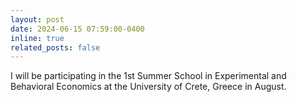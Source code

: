 ```yaml
---
layout: post
date: 2024-06-15 07:59:00-0400
inline: true
related_posts: false
---
```


I will be participating in the 1st Summer School in Experimental and Behavioral Economics at the University of Crete, Greece in August.
